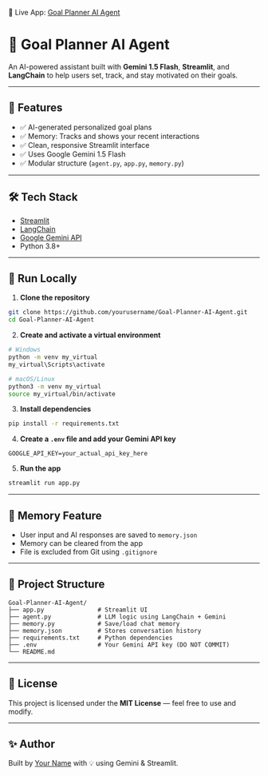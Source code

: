 🔗 Live App: [Goal Planner AI Agent](https://goal-planner-ai-agent.streamlit.app/)


# 🌟 Goal Planner AI Agent

An AI-powered assistant built with **Gemini 1.5 Flash**, **Streamlit**, and **LangChain** to help users set, track, and stay motivated on their goals.

---

## 🔧 Features

- ✅ AI-generated personalized goal plans  
- ✅ Memory: Tracks and shows your recent interactions  
- ✅ Clean, responsive Streamlit interface  
- ✅ Uses Google Gemini 1.5 Flash  
- ✅ Modular structure (`agent.py`, `app.py`, `memory.py`)

---

## 🛠️ Tech Stack

- [Streamlit](https://streamlit.io/)
- [LangChain](https://www.langchain.com/)
- [Google Gemini API](https://ai.google.dev/)
- Python 3.8+

---

## 🚀 Run Locally

1. **Clone the repository**
```bash
git clone https://github.com/yourusername/Goal-Planner-AI-Agent.git
cd Goal-Planner-AI-Agent
```

2. **Create and activate a virtual environment**
```bash
# Windows
python -m venv my_virtual
my_virtual\Scripts\activate

# macOS/Linux
python3 -m venv my_virtual
source my_virtual/bin/activate
```

3. **Install dependencies**
```bash
pip install -r requirements.txt
```

4. **Create a `.env` file and add your Gemini API key**
```env
GOOGLE_API_KEY=your_actual_api_key_here
```

5. **Run the app**
```bash
streamlit run app.py
```

---

## 🧠 Memory Feature

- User input and AI responses are saved to `memory.json`
- Memory can be cleared from the app
- File is excluded from Git using `.gitignore`

---

## 📁 Project Structure

```
Goal-Planner-AI-Agent/
├── app.py               # Streamlit UI
├── agent.py             # LLM logic using LangChain + Gemini
├── memory.py            # Save/load chat memory
├── memory.json          # Stores conversation history
├── requirements.txt     # Python dependencies
├── .env                 # Your Gemini API key (DO NOT COMMIT)
└── README.md
```

---

## 🧾 License

This project is licensed under the **MIT License** — feel free to use and modify.

---

## ✨ Author

Built by [Your Name](https://www.linkedin.com/in/yourprofile) with 💡 using Gemini & Streamlit.
